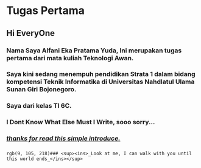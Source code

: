 
# Tugas Pertama
## Hi EveryOne

### Nama Saya Alfani Eka Pratama Yuda, Ini merupakan tugas pertama dari mata kuliah Teknologi Awan.
### Saya kini sedang menempuh pendidikan Strata 1 dalam bidang kompetensi Teknik Informatika di Universitas Nahdlatul Ulama Sunan Giri Bojonegoro.
### Saya dari kelas TI 6C.

### I Dont Know What Else Must I Write, sooo sorry...
### <ins>_thanks for read this simple introduce._</ins>
###
###
###
`rgb(9, 105, 218)### <sup><ins>_Look at me, I can walk with you until this world ends_</ins></sup>`
